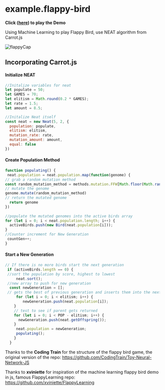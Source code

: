 # example.flappy-bird 

**Click ([here]( https://akashsamlal.github.io/FlappyBird-NeuroEvolution/)) to play the Demo**

Using Machine Learning to play Flappy Bird, use NEAT algorithm from Carrot.js 

![flappyCap](https://user-images.githubusercontent.com/43329669/62561471-4a4c0780-b84d-11e9-946b-e81408d78fae.PNG)

## Incorporating Carrot.js 
#### Initialize NEAT
```javascript 
//Initalize variables for neat 
let populate = 50;
let GAMES = 70;
let elitism = Math.round(0.2 * GAMES);
let rate = 1.5;
let amount = 8.5; 

//Initalize Neat itself 
const neat = new Neat(5, 2, {
  population: populate,
  elitism: elitism,
  mutation_rate: rate,
  mutation_amount: amount,
  equal: false
})
```
#### Create Population Method
```javascript
function populating() {
 neat.population = neat.population.map(function(genome) { 
// grab a random mutation method
const random_mutation_method = methods.mutation.FFW[Math.floor(Math.random() * methods.mutation.FFW.length)]
// mutate the genome
genome.mutate(random_mutation_method)
// return the mutated genome
  return genome
})
  
//populate the mutated genomes into the active birds array 
for (let i = 0; i < neat.population.length; i++) {
  activeBirds.push(new Bird(neat.population[i]));
}
//Counter increment for New Generation
 countGen++;
}
```
#### Start a New Generation
```javascript
// If there is no more birds start the next generation
 if (activeBirds.length == 0) {
 //sort the population by score, highest to lowest
     neat.sort(); 
 //new array to push for new generation
  const newGeneration = [];
 // gets the best of previous generation and inserts them into the next population
     for (let i = 0; i < elitism; i++) {
        newGeneration.push(neat.population[i]);
    }
    // test to see if parent gets returned
    for (let i = 0; i < POP - elitism; i++) {
      newGeneration.push(neat.getOffspring());
    }
     neat.population = newGeneration;
     populating(); 
    }
  }
```

Thanks to the **Coding Train** for the structure of the flappy bird game, the original version of the repo: https://github.com/CodingTrain/Toy-Neural-Network-JS 

Thanks to **xviniette** for inspiration of the machine learning flappy bird demo in js, famous FlappyLearning repo: https://github.com/xviniette/FlappyLearning 


